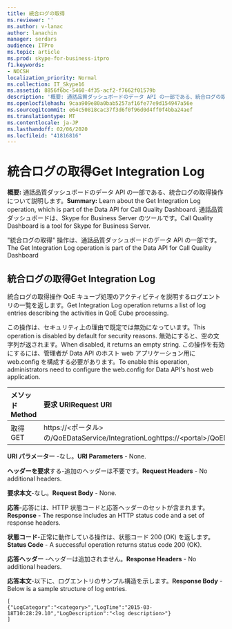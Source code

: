 ```yaml
---
title: 統合ログの取得
ms.reviewer: ''
ms.author: v-lanac
author: lanachin
manager: serdars
audience: ITPro
ms.topic: article
ms.prod: skype-for-business-itpro
f1.keywords:
- NOCSH
localization_priority: Normal
ms.collection: IT_Skype16
ms.assetid: 8856f6bc-5460-4f35-acf2-f7662f01579b
description: '概要: 通話品質ダッシュボードのデータ API の一部である、統合ログの取得操作について説明します。 通話品質ダッシュボードは、Skype for Business Server のツールです。'
ms.openlocfilehash: 9caa909e80a0bab5257af16fe77e9d154947a56e
ms.sourcegitcommit: e64c50818cac37f3d6f0f96d0d4ff0f4bba24aef
ms.translationtype: MT
ms.contentlocale: ja-JP
ms.lasthandoff: 02/06/2020
ms.locfileid: "41816816"
---
```

# <a name="get-integration-log"></a><span data-ttu-id="8b29f-104">統合ログの取得</span><span class="sxs-lookup"><span data-stu-id="8b29f-104">Get Integration Log</span></span>
 
<span data-ttu-id="8b29f-105">**概要:** 通話品質ダッシュボードのデータ API の一部である、統合ログの取得操作について説明します。</span><span class="sxs-lookup"><span data-stu-id="8b29f-105">**Summary:** Learn about the Get Integration Log operation, which is part of the Data API for Call Quality Dashboard.</span></span> <span data-ttu-id="8b29f-106">通話品質ダッシュボードは、Skype for Business Server のツールです。</span><span class="sxs-lookup"><span data-stu-id="8b29f-106">Call Quality Dashboard is a tool for Skype for Business Server.</span></span>
  
<span data-ttu-id="8b29f-107">"統合ログの取得" 操作は、通話品質ダッシュボードのデータ API の一部です。</span><span class="sxs-lookup"><span data-stu-id="8b29f-107">The Get Integration Log operation is part of the Data API for Call Quality Dashboard</span></span>
  
## <a name="get-integration-log"></a><span data-ttu-id="8b29f-108">統合ログの取得</span><span class="sxs-lookup"><span data-stu-id="8b29f-108">Get Integration Log</span></span>

<span data-ttu-id="8b29f-109">統合ログの取得操作 QoE キューブ処理のアクティビティを説明するログエントリの一覧を返します。</span><span class="sxs-lookup"><span data-stu-id="8b29f-109">Get Integration Log operation returns a list of log entries describing the activities in QoE Cube processing.</span></span>
  
<span data-ttu-id="8b29f-110">この操作は、セキュリティ上の理由で既定では無効になっています。</span><span class="sxs-lookup"><span data-stu-id="8b29f-110">This operation is disabled by default for security reasons.</span></span> <span data-ttu-id="8b29f-111">無効にすると、空の文字列が返されます。</span><span class="sxs-lookup"><span data-stu-id="8b29f-111">When disabled, it returns an empty string.</span></span> <span data-ttu-id="8b29f-112">この操作を有効にするには、管理者が Data API のホスト web アプリケーション用に web.config を構成する必要があります。</span><span class="sxs-lookup"><span data-stu-id="8b29f-112">To enable this operation, administrators need to configure the web.config for Data API's host web application.</span></span>
  

|<span data-ttu-id="8b29f-113">メソッド</span><span class="sxs-lookup"><span data-stu-id="8b29f-113">Method</span></span>|<span data-ttu-id="8b29f-114">**要求 URI**</span><span class="sxs-lookup"><span data-stu-id="8b29f-114">**Request URI**</span></span>|<span data-ttu-id="8b29f-115">**HTTP バージョン**</span><span class="sxs-lookup"><span data-stu-id="8b29f-115">**HTTP Version**</span></span>|
|:-----|:-----|:-----|
|<span data-ttu-id="8b29f-116">取得</span><span class="sxs-lookup"><span data-stu-id="8b29f-116">GET</span></span>  <br/> |<span data-ttu-id="8b29f-117">https://\<ポータル\>の/QoEDataService/IntegrationLog</span><span class="sxs-lookup"><span data-stu-id="8b29f-117">https://\<portal\>/QoEDataService/IntegrationLog</span></span>  <br/> |<span data-ttu-id="8b29f-118">HTTP/1.1</span><span class="sxs-lookup"><span data-stu-id="8b29f-118">HTTP/1.1</span></span>  <br/> |
   
 <span data-ttu-id="8b29f-119">**URI パラメーター** -なし。</span><span class="sxs-lookup"><span data-stu-id="8b29f-119">**URI Parameters** - None.</span></span>
  
 <span data-ttu-id="8b29f-120">**ヘッダーを要求**する-追加のヘッダーは不要です。</span><span class="sxs-lookup"><span data-stu-id="8b29f-120">**Request Headers** - No additional headers.</span></span>
  
 <span data-ttu-id="8b29f-121">**要求本文**-なし。</span><span class="sxs-lookup"><span data-stu-id="8b29f-121">**Request Body** - None.</span></span>
  
 <span data-ttu-id="8b29f-122">**応答**-応答には、HTTP 状態コードと応答ヘッダーのセットが含まれます。</span><span class="sxs-lookup"><span data-stu-id="8b29f-122">**Response** - The response includes an HTTP status code and a set of response headers.</span></span>
  
 <span data-ttu-id="8b29f-123">**状態コード**-正常に動作している操作は、状態コード 200 (OK) を返します。</span><span class="sxs-lookup"><span data-stu-id="8b29f-123">**Status Code** - A successful operation returns status code 200 (OK).</span></span>
  
 <span data-ttu-id="8b29f-124">**応答ヘッダー** -ヘッダーは追加されません。</span><span class="sxs-lookup"><span data-stu-id="8b29f-124">**Response Headers** - No additional headers.</span></span>
  
 <span data-ttu-id="8b29f-125">**応答本文**-以下に、ログエントリのサンプル構造を示します。</span><span class="sxs-lookup"><span data-stu-id="8b29f-125">**Response Body** - Below is a sample structure of log entries.</span></span>
  
```
[
{"LogCategory":"<category>","LogTime":"2015-03-18T10:28:29.10","LogDescription":"<log description>"}
]
```



